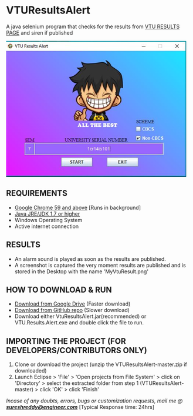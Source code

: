 # VTUResultsAlert
A java selenium program that checks for the results from [VTU RESULTS PAGE](http://results.vtu.ac.in) and siren if published

![Image missing](vra.jpg?raw=true "Title")

## REQUIREMENTS
* [Google Chrome 59 and above](https://www.google.com/chrome/) [Runs in background]
* [Java JRE/JDK 1.7 or higher](http://www.oracle.com/technetwork/java/javase/downloads/jre10-downloads-4417026.html)
* Windows Operating System
* Active internet connection

## RESULTS
* An alarm sound is played as soon as the results are published.
* A screenshot is captured the very moment results are published and is stored in the Desktop with the name 'MyVtuResult.png'

## HOW TO DOWNLOAD & RUN
* [Download from Google Drive](https://goo.gl/KPZKDf) (Faster download)
* [Download from GitHub repo](https://github.com/Mr-SKR/VTUResultsAlert/releases/) (Slower download)
* Download either VtuResultsAlert.jar(recommended) or VTU.Results.Alert.exe and double click the file to run.

## IMPORTING THE PROJECT (FOR DEVELOPERS/CONTRIBUTORS ONLY)
1. Clone or download the project (unzip the VTUResultsAlert-master.zip if downloaded)
2. Launch Eclipse > 'File' > 'Open projects from File System' > click on 'Directory' >
   select the extracted folder from step 1 (VTUResultsAlert-master) > click 'OK' > click 'Finish'
    
 
_Incase of any doubts, errors, bugs or customization requests, mail me @ **sureshreddy@engineer.com**_ [Typical Response time: 24hrs]
